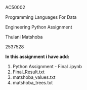 AC50002

Programming Languages For Data 

Engineering Python Assignment

Thulani Matshoba

2537528

**In this assignment i have add:**
1. Python Assignment - Final .ipynb
2. Final_Result.txt
3. matshoba_values.txt
4. matshoba_trees.txt
